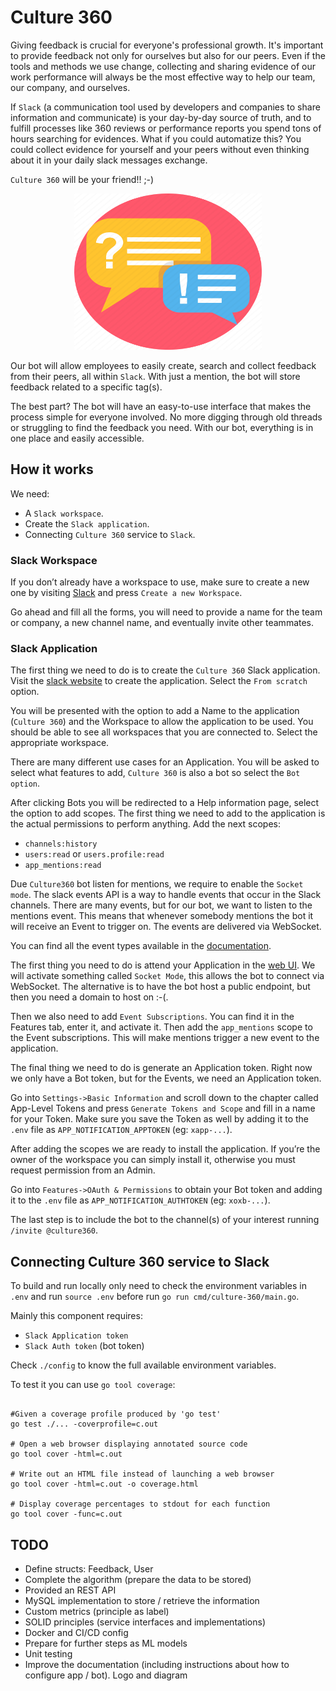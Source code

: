 # Culture 360

Giving feedback is crucial for everyone's professional growth. It's important to provide feedback not only for ourselves but also for our peers. Even if the tools and methods we use change, collecting and sharing evidence of our work performance will always be the most effective way to help our team, our company, and ourselves.

If `Slack` (a communication tool used by developers and companies to share information and communicate) is your day-by-day source of truth, and to fulfill processes like 360 reviews or performance reports you spend tons of hours searching for evidences. What if you could automatize this? You could collect evidence for yourself and your peers without even thinking about it in your daily slack messages exchange.

`Culture 360` will be your friend!! ;-)

<div align="center">
  <img width="300" height="250" src="./docs/logo.webp">
</div>

Our bot will allow employees to easily create, search and collect feedback from their peers, all within `Slack`. With just a mention, the bot will store feedback related to a specific tag(s).

The best part? The bot will have an easy-to-use interface that makes the process simple for everyone involved. No more digging through old threads or struggling to find the feedback you need. With our bot, everything is in one place and easily accessible.

## How it works

We need:

- A `Slack workspace`. 
- Create the `Slack application`.
- Connecting `Culture 360` service to `Slack`.

### Slack Workspace

If you don’t already have a workspace to use, make sure to create a new one by visiting [Slack](https://slack.com/) and press `Create a new Workspace`.

Go ahead and fill all the forms, you will need to provide a name for the team or company, a new channel name, and eventually invite other teammates.

### Slack Application

The first thing we need to do is to create the `Culture 360` Slack application. Visit the [slack website](https://api.slack.com/apps/new) to create the application. Select the `From scratch` option.

You will be presented with the option to add a Name to the application (`Culture 360`) and the Workspace to allow the application to be used. You should be able to see all workspaces that you are connected to. Select the appropriate workspace.

There are many different use cases for an Application. You will be asked to select what features to add, `Culture 360` is also a bot so select the `Bot option`.

After clicking Bots you will be redirected to a Help information page, select the option to add scopes. The first thing we need to add to the application is the actual permissions to perform anything. Add the next scopes:

- `channels:history`
- `users:read` or `users.profile:read`
- `app_mentions:read`

Due `Culture360` bot listen for mentions, we require to enable the `Socket mode`. The slack events API is a way to handle events that occur in the Slack channels. There are many events, but for our bot, we want to listen to the mentions event. This means that whenever somebody mentions the bot it will receive an Event to trigger on. The events are delivered via WebSocket.

You can find all the event types available in the [documentation](https://api.slack.com/events).

The first thing you need to do is attend your Application in the [web UI](https://api.slack.com/apps/). We will activate something called `Socket Mode`, this allows the bot to connect via WebSocket. The alternative is to have the bot host a public endpoint, but then you need a domain to host on :-(.

Then we also need to add `Event Subscriptions`. You can find it in the Features tab, enter it, and activate it. Then add the `app_mentions` scope to the Event subscriptions. This will make mentions trigger a new event to the application.

The final thing we need to do is generate an Application token. Right now we only have a Bot token, but for the Events, we need an Application token.

Go into `Settings->Basic Information` and scroll down to the chapter called App-Level Tokens and press `Generate Tokens and Scope` and fill in a name for your Token. Make sure you save the Token as well by adding it to the  `.env` file as `APP_NOTIFICATION_APPTOKEN` (eg: `xapp-...`).

After adding the scopes we are ready to install the application. If you’re the owner of the workspace you can simply install it, otherwise you must request permission from an Admin.

Go into `Features->OAuth & Permissions` to obtain your Bot token and adding it to the  `.env` file as `APP_NOTIFICATION_AUTHTOKEN` (eg: `xoxb-...`).

The last step is to include the bot to the channel(s) of your interest running `/invite @culture360`.

## Connecting Culture 360 service to Slack

To build and run locally only need to check the environment variables in `.env` and run `source .env` before run `go run cmd/culture-360/main.go`.

Mainly this component requires:

- `Slack Application token`
- `Slack Auth token` (bot token)

Check `./config` to know the full available environment variables.

To test it you can use `go tool coverage`:

```batch

#Given a coverage profile produced by 'go test'
go test ./... -coverprofile=c.out

# Open a web browser displaying annotated source code
go tool cover -html=c.out

# Write out an HTML file instead of launching a web browser
go tool cover -html=c.out -o coverage.html

# Display coverage percentages to stdout for each function
go tool cover -func=c.out

```

## TODO

- Define structs: Feedback, User
- Complete the algorithm (prepare the data to be stored)
- Provided an REST API
- MySQL implementation to store / retrieve the information
- Custom metrics (principle as label)
- SOLID principles (service interfaces and implementations)
- Docker and CI/CD config
- Prepare for further steps as ML models
- Unit testing
- Improve the documentation (including instructions about how to configure app / bot). Logo and diagram
